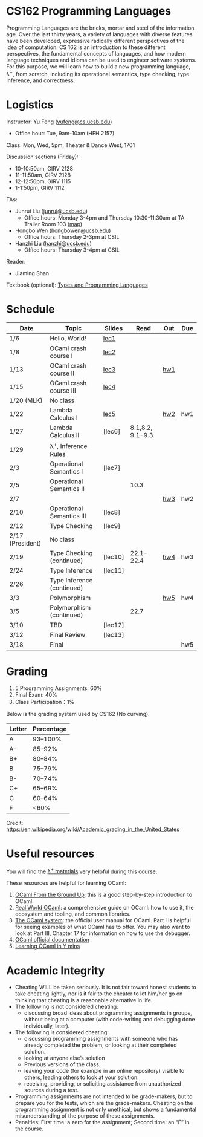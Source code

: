 # CS162 Programming Languages

Programming Languages are the bricks, mortar and steel of the information age. Over the last thirty years, a variety of languages with diverse features have been developed, expressive radically different perspectives of the idea of computation. CS 162 is an introduction to these different perspectives, the fundamental concepts of languages, and how modern language techniques and idioms can be used to engineer software systems. For this purpose, we will learn how to build a new programming language, λ<sup>+</sup>, from scratch, including its operational semantics, type checking, type inference, and correctness.

# Logistics
Instructor: Yu Feng (yufeng@cs.ucsb.edu)
- Office hour: Tue, 9am-10am (HFH 2157)

Class: Mon, Wed, 5pm, Theater & Dance West, 1701 

Discussion sections (Friday):
- 10-10:50am, GIRV 2128
- 11-11:50am, GIRV 2128
- 12-12:50pm, GIRV 1115
- 1-1:50pm, GIRV 1112

TAs:
- Junrui Liu ([junrui@ucsb.edu](mailto:junrui@ucsb.edu))
  - Office hours: Monday 3-4pm and Thursday 10:30-11:30am at TA Trailer Room 103 ([map](https://ucsb-cs8.github.io/w20/info/mentorPhotos/trailer-map.png))
- Hongbo Wen ([hongbowen@ucsb.edu](mailto:hongbowen@ucsb.edu))
  - Office hours: Thursday 2-3pm at CSIL
- Hanzhi Liu ([hanzhi@ucsb.edu](mailto:hanzhi@ucsb.edu))
  - Office hours: Thursday 3-4pm at CSIL

Reader:
- Jiaming Shan


Textbook (optional): [Types and Programming Languages](https://www.amazon.com/Types-Programming-Languages-MIT-Press/dp/0262162091)

# Schedule 
| Date             | Topic                          | Slides                        | Read             | Out                    | Due |
| ---------------- | ------------------------------ | ----------------------------- | ---------------- | ---------------------- | --- |
| 1/6              | Hello, World!                  | [lec1](lectures/lecture1.pdf) |                  |                        |     |
| 1/8              | OCaml crash course I           | [lec2](lectures/lecture2.pdf) |                  |                        |     |
| 1/13             | OCaml crash course II          | [lec3](lectures/lecture3.pdf) |                  | [hw1](./homework/hw1/) |     |
| 1/15             | OCaml crash course III         | [lec4](lectures/lecture4.pdf) |                  |                        |     |
| 1/20 (MLK)       | No class                       |                               |                  |                        |     |
| 1/22             | Lambda Calculus I              | [lec5](lectures/lecture5.pdf) |                  | [hw2](./homework/hw2)  | hw1 |
| 1/27             | Lambda Calculus II             | [lec6]                        | 8.1,8.2, 9.1-9.3 |                        |     |
| 1/29             | λ<sup>+</sup>, Inference Rules |                               |                  |                        |     |
| 2/3              | Operational Semantics I        | [lec7]                        |                  |                        |     |
| 2/5              | Operational Semantics II       |                               | 10.3             |                        |     |
| 2/7              |                                |                               |                  | [hw3](./homework/hw3)  | hw2 |
| 2/10             | Operational Semantics III      | [lec8]                        |                  |                        |     |
| 2/12             | Type Checking                  | [lec9]                        |                  |                        |     |
| 2/17 (President) | No class                       |                               |                  |                        |     |
| 2/19             | Type Checking  (continued)     | [lec10]                       | 22.1-22.4        | [hw4](./homework/hw4)  | hw3 |
| 2/24             | Type Inference                 | [lec11]                       |                  |                        |     |
| 2/26             | Type Inference (continued)     |                               |                  |                        |     |
| 3/3              | Polymorphism                   |                               |                  | [hw5](./homework/hw5)  | hw4 |
| 3/5              | Polymorphism (continued)       |                               | 22.7             |                        |     |
| 3/10             | TBD                            | [lec12]                       |                  |                        |     |
| 3/12             | Final Review                   | [lec13]                       |                  |                        |     |
| 3/18             | Final                          |                               |                  |                        | hw5 |

# Grading

1. 5 Programming Assignments: 60%
2. Final Exam: 40%
3. Class Participation：1%

Below is the grading system used by CS162 (No curving).

| Letter | Percentage |
| ------ | ---------- |
| A      | 93–100%    |
| A-     | 85–92%     |
| B+     | 80–84%     |
| B      | 75–79%     |
| B-     | 70–74%     |
| C+     | 65–69%     |
| C      | 60–64%     |
| F      | <60%       |

Credit: https://en.wikipedia.org/wiki/Academic_grading_in_the_United_States


# Useful resources

You will find the [λ<sup>+</sup> materials](./homework/lamp.pdf) very helpful during
this course.

These resources are helpful for learning OCaml:

1. [OCaml From the Ground Up](https://ocamlbook.org/): this is a good
   step-by-step introduction to OCaml.
2. [Real World OCaml](https://dev.realworldocaml.org/guided-tour.html): a
   comprehensive guide on OCaml: how to use it, the ecosystem and tooling, and
   common libraries.
3. [The OCaml system](https://ocaml.org/releases/4.11/htmlman/index.html): the
   official user manual for OCaml. Part I is helpful for seeing examples of what
   OCaml has to offer. You may also want to look at Part III, Chapter 17 for
   information on how to use the debugger.
4. [OCaml official documentation](https://ocaml.org/learn/)
5. [Learning OCaml in Y mins](https://learnxinyminutes.com/docs/ocaml/)


# Academic Integrity
- Cheating WILL be taken seriously. It is not fair toward honest students to take cheating lightly, nor is it fair to the cheater to let him/her go on thinking that cheating is a reasonable alternative in life.
- The following is not considered cheating:
   - discussing broad ideas about programming assignments in groups, without being at a computer (with code-writing and debugging done individually, later).
- The following is considered cheating:
   - discussing programming assignments with someone who has already completed the problem, or looking at their completed solution.
   - looking at anyone else’s solution
   - Previous versions of the class.
   - leaving your code (for example in an online repository) visible to others, leading others to look at your solution.
   - receiving, providing, or soliciting assistance from unauthorized sources during a test.
- Programming assignments are not intended to be grade-makers, but to prepare you for the tests, which are the grade-makers. Cheating on the programming assignment is not only unethical, but shows a fundamental misunderstanding of the purpose of these assignments.
- Penalties: First time: a zero for the assignment; Second time: an “F” in the course.

